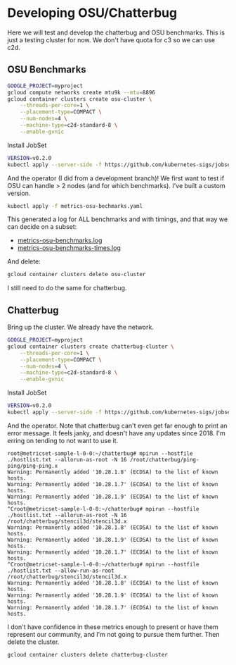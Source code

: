 # Developing OSU/Chatterbug

Here we will test and develop the chatterbug and OSU benchmarks. This is just a testing cluster for now.
We don't have quota for c3 so we can use c2d.

## OSU Benchmarks

```bash
GOOGLE_PROJECT=myproject
gcloud compute networks create mtu9k --mtu=8896 
gcloud container clusters create osu-cluster \
    --threads-per-core=1 \
    --placement-type=COMPACT \
    --num-nodes=4 \
    --machine-type=c2d-standard-8 \
    --enable-gvnic
```

Install JobSet

```bash
VERSION=v0.2.0
kubectl apply --server-side -f https://github.com/kubernetes-sigs/jobset/releases/download/$VERSION/manifests.yaml
```

And the operator (I did from a development branch)! 
We first want to test if OSU can handle > 2 nodes (and for which benchmarks). I've built
a custom version.

```bash
kubectl apply -f metrics-osu-bechmarks.yaml 
```

This generated a log for ALL benchmarks and with timings, and that way we can decide on a subset:

 - [metrics-osu-benchmarks.log](metrics-osu-benchmarks.log)
 - [metrics-osu-benchmarks-times.log](metrics-osu-benchmarks-times.log)


And delete:

```bash
gcloud container clusters delete osu-cluster
```

I still need to do the same for chatterbug.

## Chatterbug

Bring up the cluster. We already have the network.

```bash
GOOGLE_PROJECT=myproject
gcloud container clusters create chatterbug-cluster \
    --threads-per-core=1 \
    --placement-type=COMPACT \
    --num-nodes=4 \
    --machine-type=c2d-standard-8 \
    --enable-gvnic
```

Install JobSet

```bash
VERSION=v0.2.0
kubectl apply --server-side -f https://github.com/kubernetes-sigs/jobset/releases/download/$VERSION/manifests.yaml
```

And the operator. Note that chatterbug can't even get far enough to print an error message. It feels janky, and doesn't have any updates since 2018. I'm erring on tending to not want to use it.

```
root@metricset-sample-l-0-0:~/chatterbug# mpirun --hostfile ./hostlist.txt --allorun-as-root -N 16 /root/chatterbug/ping-ping/ping-ping.x 
Warning: Permanently added '10.28.1.8' (ECDSA) to the list of known hosts.
Warning: Permanently added '10.28.1.7' (ECDSA) to the list of known hosts.
Warning: Permanently added '10.28.1.9' (ECDSA) to the list of known hosts.
^Croot@metricset-sample-l-0-0:~/chatterbug# mpirun --hostfile ./hostlist.txt --allorun-as-root -N 16 /root/chatterbug/stencil3d/stencil3d.x                   
Warning: Permanently added '10.28.1.8' (ECDSA) to the list of known hosts.
Warning: Permanently added '10.28.1.9' (ECDSA) to the list of known hosts.
Warning: Permanently added '10.28.1.7' (ECDSA) to the list of known hosts.
^Croot@metricset-sample-l-0-0:~/chatterbug# mpirun --hostfile ./hostlist.txt --allow-run-as-root /root/chatterbug/stencil3d/stencil3d.x
Warning: Permanently added '10.28.1.8' (ECDSA) to the list of known hosts.
Warning: Permanently added '10.28.1.9' (ECDSA) to the list of known hosts.
Warning: Permanently added '10.28.1.7' (ECDSA) to the list of known hosts.
```

I don't have confidence in these metrics enough to present or have them represent our community, and I'm not going to pursue them further.
Then delete the cluster.

```
gcloud container clusters delete chatterbug-cluster
```
